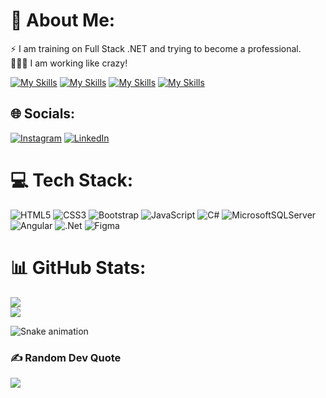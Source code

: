 # 💫 About Me:
⚡ I am training on Full Stack .NET and trying to become a professional.<br>🕵🏼‍♂️ I am working like crazy!

[![My Skills](https://skillicons.dev/icons?i=html,css,bootstrap,js,cs,angular,dotnet)](https://skillicons.dev)
[![My Skills](https://skillicons.dev/icons?i=mysql,mongodb,sqlite,redis,postgres)](https://skillicons.dev)
[![My Skills](https://skillicons.dev/icons?i=aws,docker,rabbitmq,redis,elasticsearch,kubernetes)](https://skillicons.dev)
[![My Skills](https://skillicons.dev/icons?i=github,git,vscode,visualstudio)](https://skillicons.dev)
## 🌐 Socials:
[![Instagram](https://img.shields.io/badge/Instagram-%23E4405F.svg?logo=Instagram&logoColor=white)](https://instagram.com/cengizdeveloper) [![LinkedIn](https://img.shields.io/badge/LinkedIn-%230077B5.svg?logo=linkedin&logoColor=white)](https://linkedin.com/in/tunahancengiz) 

# 💻 Tech Stack:
![HTML5](https://img.shields.io/badge/html5-%23E34F26.svg?style=for-the-badge&logo=html5&logoColor=white) ![CSS3](https://img.shields.io/badge/css3-%231572B6.svg?style=for-the-badge&logo=css3&logoColor=white) ![Bootstrap](https://img.shields.io/badge/bootstrap-%238511FA.svg?style=for-the-badge&logo=bootstrap&logoColor=white) ![JavaScript](https://img.shields.io/badge/javascript-%23323330.svg?style=for-the-badge&logo=javascript&logoColor=%23F7DF1E) ![C#](https://img.shields.io/badge/c%23-%23239120.svg?style=for-the-badge&logo=csharp&logoColor=white) ![MicrosoftSQLServer](https://img.shields.io/badge/Microsoft%20SQL%20Server-CC2927?style=for-the-badge&logo=microsoft%20sql%20server&logoColor=white) ![Angular](https://img.shields.io/badge/angular-%23DD0031.svg?style=for-the-badge&logo=angular&logoColor=white) ![.Net](https://img.shields.io/badge/.NET-5C2D91?style=for-the-badge&logo=.net&logoColor=white) ![Figma](https://img.shields.io/badge/figma-%23F24E1E.svg?style=for-the-badge&logo=figma&logoColor=white)
# 📊 GitHub Stats:
![](https://github-readme-stats.vercel.app/api?username=tunadeveloper&theme=radical&hide_border=false&include_all_commits=true&count_private=false)<br/>
![](https://github-readme-streak-stats.herokuapp.com/?user=tunadeveloper&theme=radical&hide_border=false)<br/>

<img src="https://tunadeveloper.github.io/tunadeveloper/snake.svg" alt="Snake animation" />


###

### ✍️ Random Dev Quote
![](https://quotes-github-readme.vercel.app/api?type=horizontal&theme=radical)

